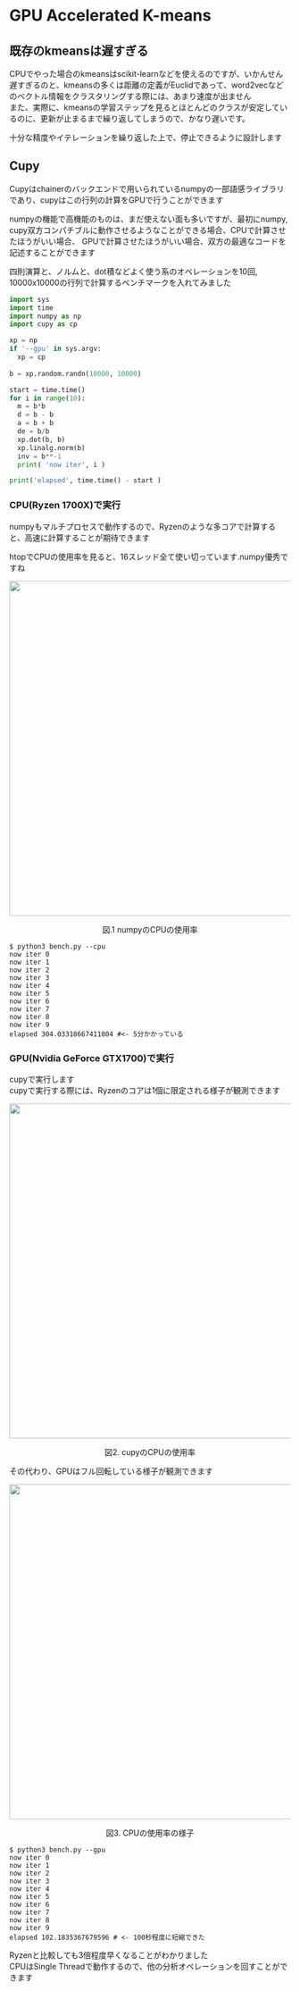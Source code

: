 # GPU Accelerated K-means

## 既存のkmeansは遅すぎる
CPUでやった場合のkmeansはscikit-learnなどを使えるのですが、いかんせん遅すぎるのと、kmeansの多くは距離の定義がEuclidであって、word2vecなどのベクトル情報をクラスタリングする際には、あまり速度が出ません  
また、実際に、kmeansの学習ステップを見るとほとんどのクラスが安定しているのに、更新が止まるまで繰り返してしまうので、かなり遅いです。　　

十分な精度やイテレーションを繰り返した上で、停止できるように設計します  

## Cupy
Cupyはchainerのバックエンドで用いられているnumpyの一部語感ライブラリであり、cupyはこの行列の計算をGPUで行うことができます  

numpyの機能で高機能のものは、まだ使えない面も多いですが、最初にnumpy, cupy双方コンパチブルに動作させるようなことができる場合、CPUで計算させたほうがいい場合、
GPUで計算させたほうがいい場合、双方の最適なコードを記述することができます　

四則演算と、ノルムと、dot積などよく使う系のオペレーションを10回, 10000x10000の行列で計算するベンチマークを入れてみました  
```python
import sys
import time
import numpy as np
import cupy as cp

xp = np
if '--gpu' in sys.argv:
  xp = cp
  
b = xp.random.randn(10000, 10000)

start = time.time()
for i in range(10):
  m = b*b
  d = b - b
  a = b + b
  de = b/b
  xp.dot(b, b)
  xp.linalg.norm(b)
  inv = b**-1
  print( 'now iter', i )

print('elapsed', time.time() - start )
```

### CPU(Ryzen 1700X)で実行
numpyもマルチプロセスで動作するので、Ryzenのような多コアで計算すると、高速に計算することが期待できます　　

htopでCPUの使用率を見ると、16スレッド全て使い切っています.numpy優秀ですね  

<p align="center">
  <img width="600px" src="https://user-images.githubusercontent.com/4949982/31068076-44e3e8d6-a791-11e7-86f7-52beded4b48e.png">
</p>
<div align="center"> 図.1 numpyのCPUの使用率 </div>

```cosnole
$ python3 bench.py --cpu
now iter 0
now iter 1
now iter 2
now iter 3
now iter 4
now iter 5
now iter 6
now iter 7
now iter 8
now iter 9
elapsed 304.03318667411804 #<- 5分かかっている
```

### GPU(Nvidia GeForce GTX1700)で実行
cupyで実行します  
cupyで実行する際には、Ryzenのコアは1個に限定される様子が観測できます  
<p align="center">
  <img width="600px" src="https://user-images.githubusercontent.com/4949982/31068350-928aad4e-a792-11e7-9ef9-6027b0059237.png">
</p>
<div align="center"> 図2. cupyのCPUの使用率 </div>

その代わり、GPUはフル回転している様子が観測できます  
<p align="center">
  <img width="600px" src="https://user-images.githubusercontent.com/4949982/31068402-ce71b94c-a792-11e7-8173-1c7a335bf137.png">
</p>
<div align="center"> 図3. CPUの使用率の様子 </div>

```console
$ python3 bench.py --gpu                                                                                          
now iter 0                                      
now iter 1                                      
now iter 2                                      
now iter 3
now iter 4
now iter 5
now iter 6
now iter 7
now iter 8
now iter 9
elapsed 102.1835367679596 # <- 100秒程度に短縮できた
```
Ryzenと比較しても3倍程度早くなることがわかりました  
CPUはSingle Threadで動作するので、他の分析オペレーションを回すことができます  

